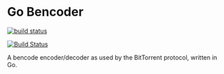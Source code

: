 # Go Bencoder

[![build status](https://gitlab.com/mvanbrummen/go-bencoder/badges/master/build.svg)](https://gitlab.com/mvanbrummen/go-bencoder/commits/master)

[![Build Status](https://travis-ci.org/mvanbrummen/go-bencoder.svg?branch=master)](https://travis-ci.org/mvanbrummen/go-bencoder)

A bencode encoder/decoder as used by the BitTorrent protocol, written in Go.

